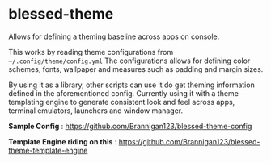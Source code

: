 # blessed-theme

Allows for defining a theming baseline across apps on console.

This works by reading theme configurations from `~/.config/theme/config.yml`
The configurations allows for defining color schemes, fonts, wallpaper and measures such as padding and margin sizes.

By using it as a library, other scripts can use it do get theming information defined in the aforementioned config.
Currently using it with a theme templating engine to generate consistent look and feel across apps, terminal emulators, launchers and window manager.

**Sample Config** : https://github.com/Brannigan123/blessed-theme-config

**Template Engine riding on this** : https://github.com/Brannigan123/blessed-theme-template-engine
